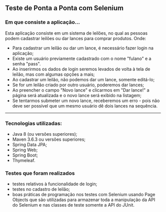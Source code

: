 ## Teste de Ponta a Ponta com Selenium

### Em que consiste a aplicação...
Esta aplicação consiste em um sistema de leilões, no qual as pessoas podem cadastrar leilões ou dar lances para comprar produtos. Onde:

- Para cadastrar um leilão ou dar um lance, é necessário fazer login na aplicação;
- Existe um usuário previamente cadastrado com o nome "fulano" e a senha "pass".
- Ao inserirmos os dados de login seremos levados de volta à tela de leilão, mas com algumas opções a mais;
- Ao cadastrar um leilão, não podemos dar um lance, somente editá-lo;
- Se for um leilão criado por outro usuário, poderemos dar lances;
- Ao preencher o campo "Novo lance" e clicarmos em "Dar lance!" a página será atualizada e o novo lance será exibido na listagem;
- Se tentarmos submeter um novo lance, receberemos um erro - pois não deve ser possível que um mesmo usuário dê dois lances na sequência.

___________

### Tecnologias utilizadas:
- Java 8 (ou versões superiores);
- Maven 3.6.3 ou versões superiores;
- Spring Data JPA;
- Spring Web;
- Spring Boot;
- Thymeleaf.

### Testes que foram realizados

 - testes relativos à funcionalidade de login;
 - testes no cadastro de leilão;
 - boas práticas de programação nos testes com Selenium usando Page Objects que são utilizadas para armazenar toda a manipulação da API do Selenium e nas classes de teste somente a API do JUnit.
